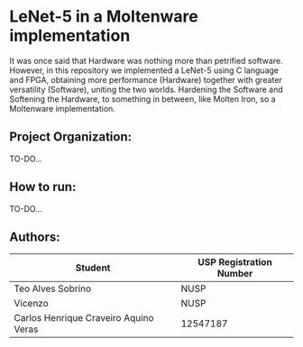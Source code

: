 # LeNet-5 in a Moltenware implementation

It was once said that Hardware was nothing more than petrified software. However, in this repository we implemented a LeNet-5 using C language and FPGA, obtaining more performance (Hardware) together with greater versatility (Software), uniting the two worlds. Hardening the Software and Softening the Hardware, to something in between, like Molten Iron, so a Moltenware implementation.

## Project Organization:
TO-DO...

## How to run:
TO-DO...

## Authors:
| Student                               | USP Registration Number |
|---------------------------------------| ----------------------- |
| Teo Alves Sobrino                     |         NUSP            |
| Vicenzo                               |         NUSP            |
| Carlos Henrique Craveiro Aquino Veras |         12547187        |
